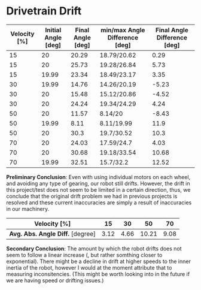 # Drivetrain Drift

| **Velocity** [%] | **Initial Angle** [deg] | **Final Angle** [deg] | **min/max Angle Difference** [deg] | **Final Angle Difference** [deg] |
| - | - | - | - | - |
| 15 | 20 | 20.29 | 18.79/20.62 | 0.29 |
| 15 | 20 | 25.73 | 19.28/26.84 | 5.73 |
| 15 | 19.99 | 23.34 | 18.49/23.17 | 3.35 |
| 30 | 19.99 | 14.76 | 14.26/20.19 | -5.23 |
| 30 | 20 | 15.48 | 15.12/20.86 | -4.52 |
| 30 | 20 | 24.24 | 19.34/24.29 | 4.24 |
| 50 | 20 | 11.57 | 8.14/20 | -8.43 |
| 50 | 19.99 | 8.11 | 8.11/19.99 | 11.9 |
| 50 | 20 | 30.3 | 19.7/30.52 | 10.3 |
| 70 | 20 | 24.03 | 17.59/24.7 | 4.03 |
| 70 | 20 | 30.68 | 19.18/33.54 | 10.68 |
| 70 | 19.99 | 32.51 | 15.7/32.2 | 12.52 |

**Preliminary Conclusion**: Even with using individual motors on each wheel, and avoiding any type
of gearing, our robot still drifts. However, the drift in this project/test does not seem to be
limited in a certain direction, thus, we conclude that the original drift problem we had in
previous projects is resolved and these current inaccuracies are simply a result of inaccuracies in
our machinery.

| **Velocity** [%] | 15 | 30 | 50 | 70 |
| - | - | - | - | - |
| **Avg. Abs. Angle Diff.** [degree] | 3.12 | 4.66 | 10.21 | 9.08 |

**Secondary Conclusion**: The amount by which the robot drifts does not seem to follow a linear
increase (, but rather somthing closer to exponential). There might be a decline in drift at higher
speeds to the inner inertia of the robot, however I would at the moment attribute that to measuring
inconsitencies. (This might be worth looking into in the future if we are having speed or drifting
issues.)
